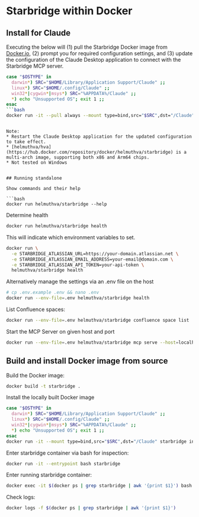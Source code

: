 # Starbridge within Docker

## Install for Claude

Executing the below will (1) pull the Starbridge Docker image from [Docker.io](https://hub.docker.com/repository/docker/helmuthva/starbridge), (2) prompt you for required configuration settings, and (3) update the configuration of the Claude Desktop application to connect with the Starbridge MCP server. 

```bash
case "$OSTYPE" in
  darwin*) SRC="$HOME/Library/Application Support/Claude" ;;
  linux*) SRC="$HOME/.config/Claude" ;;
  win32*|cygwin*|msys*) SRC="%APPDATA%/Claude" ;;
  *) echo "Unsupported OS"; exit 1 ;;
esac
```bash
docker run -it --pull always --mount type=bind,src="$SRC",dst="/Claude" helmuthva/starbridge install
```
```

Note:
* Restart the Claude Desktop application for the updated configuration to take effect.
* [helmuthva/hva](https://hub.docker.com/repository/docker/helmuthva/starbridge) is a multi-arch image, supporting both x86 and Arm64 chips.
* Not tested on Windows


## Running standalone

Show commands and their help

```bash
docker run helmuthva/starbridge --help
```

Determine health 

```bash
docker run helmuthva/starbridge health
```

This will indicate which environment variables to set.

```bash
docker run \
  -e STARBRIDGE_ATLASSIAN_URL=https://your-domain.atlassian.net \
  -e STARBRIDGE_ATLASSIAN_EMAIL_ADDRESS=your-email@domain.com \
  -e STARBRIDGE_ATLASSIAN_API_TOKEN=your-api-token \
  helmuthva/starbridge health
```

Alternatively manage the settings via an .env file on the host

```bash
# cp .env.example .env && nano .env
docker run --env-file=.env helmuthva/starbridge health
```

List Confluence spaces:

```bash
docker run --env-file=.env helmuthva/starbridge confluence space list
```

Start the MCP Server on given host and port

```bash
docker run --env-file=.env helmuthva/starbridge mcp serve --host=localhost --port=8080
```

## Build and install Docker image from source

Build the Docker image:
```bash
docker build -t starbridge .
```

Install the locally built Docker image
```bash
case "$OSTYPE" in
  darwin*) SRC="$HOME/Library/Application Support/Claude" ;;
  linux*) SRC="$HOME/.config/Claude" ;;
  win32*|cygwin*|msys*) SRC="%APPDATA%/Claude" ;;
  *) echo "Unsupported OS"; exit 1 ;;
esac
docker run -it --mount type=bind,src="$SRC",dst="/Claude" starbridge install --image starbridge
```

Enter starbridge container via bash for inspection:
```bash
docker run -it --entrypoint bash starbridge
```

Enter running starbridge container:

```bash
docker exec -it $(docker ps | grep starbridge | awk '{print $1}') bash
```

Check logs:
```bash
docker logs -f $(docker ps | grep starbridge | awk '{print $1}')
```
